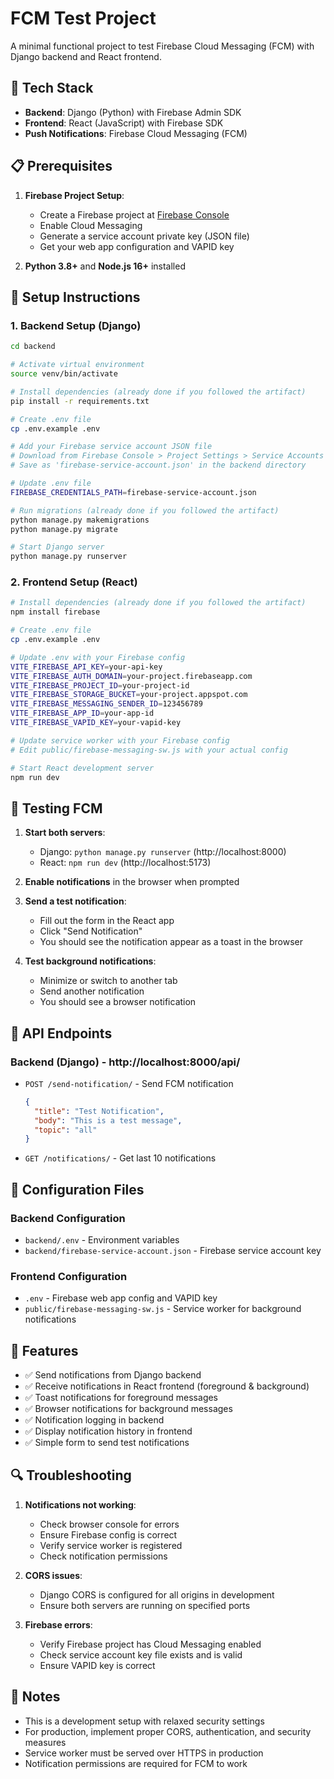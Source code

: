 # FCM Test Project

A minimal functional project to test Firebase Cloud Messaging (FCM) with Django backend and React frontend.

## 🔧 Tech Stack

- **Backend**: Django (Python) with Firebase Admin SDK
- **Frontend**: React (JavaScript) with Firebase SDK
- **Push Notifications**: Firebase Cloud Messaging (FCM)

## 📋 Prerequisites

1. **Firebase Project Setup**:
   - Create a Firebase project at [Firebase Console](https://console.firebase.google.com/)
   - Enable Cloud Messaging
   - Generate a service account private key (JSON file)
   - Get your web app configuration and VAPID key

2. **Python 3.8+** and **Node.js 16+** installed

## 🚀 Setup Instructions

### 1. Backend Setup (Django)

```bash
cd backend

# Activate virtual environment
source venv/bin/activate

# Install dependencies (already done if you followed the artifact)
pip install -r requirements.txt

# Create .env file
cp .env.example .env

# Add your Firebase service account JSON file
# Download from Firebase Console > Project Settings > Service Accounts
# Save as 'firebase-service-account.json' in the backend directory

# Update .env file
FIREBASE_CREDENTIALS_PATH=firebase-service-account.json

# Run migrations (already done if you followed the artifact)
python manage.py makemigrations
python manage.py migrate

# Start Django server
python manage.py runserver
```

### 2. Frontend Setup (React)

```bash
# Install dependencies (already done if you followed the artifact)
npm install firebase

# Create .env file
cp .env.example .env

# Update .env with your Firebase config
VITE_FIREBASE_API_KEY=your-api-key
VITE_FIREBASE_AUTH_DOMAIN=your-project.firebaseapp.com
VITE_FIREBASE_PROJECT_ID=your-project-id
VITE_FIREBASE_STORAGE_BUCKET=your-project.appspot.com
VITE_FIREBASE_MESSAGING_SENDER_ID=123456789
VITE_FIREBASE_APP_ID=your-app-id
VITE_FIREBASE_VAPID_KEY=your-vapid-key

# Update service worker with your Firebase config
# Edit public/firebase-messaging-sw.js with your actual config

# Start React development server
npm run dev
```

## 🧪 Testing FCM

1. **Start both servers**:
   - Django: `python manage.py runserver` (http://localhost:8000)
   - React: `npm run dev` (http://localhost:5173)

2. **Enable notifications** in the browser when prompted

3. **Send a test notification**:
   - Fill out the form in the React app
   - Click "Send Notification"
   - You should see the notification appear as a toast in the browser

4. **Test background notifications**:
   - Minimize or switch to another tab
   - Send another notification
   - You should see a browser notification

## 📡 API Endpoints

### Backend (Django) - http://localhost:8000/api/

- `POST /send-notification/` - Send FCM notification
  ```json
  {
    "title": "Test Notification",
    "body": "This is a test message",
    "topic": "all"
  }
  ```

- `GET /notifications/` - Get last 10 notifications

## 🔧 Configuration Files

### Backend Configuration
- `backend/.env` - Environment variables
- `backend/firebase-service-account.json` - Firebase service account key

### Frontend Configuration
- `.env` - Firebase web app config and VAPID key
- `public/firebase-messaging-sw.js` - Service worker for background notifications

## 🎯 Features

- ✅ Send notifications from Django backend
- ✅ Receive notifications in React frontend (foreground & background)
- ✅ Toast notifications for foreground messages
- ✅ Browser notifications for background messages
- ✅ Notification logging in backend
- ✅ Display notification history in frontend
- ✅ Simple form to send test notifications

## 🔍 Troubleshooting

1. **Notifications not working**:
   - Check browser console for errors
   - Ensure Firebase config is correct
   - Verify service worker is registered
   - Check notification permissions

2. **CORS issues**:
   - Django CORS is configured for all origins in development
   - Ensure both servers are running on specified ports

3. **Firebase errors**:
   - Verify Firebase project has Cloud Messaging enabled
   - Check service account key file exists and is valid
   - Ensure VAPID key is correct

## 📝 Notes

- This is a development setup with relaxed security settings
- For production, implement proper CORS, authentication, and security measures
- Service worker must be served over HTTPS in production
- Notification permissions are required for FCM to work